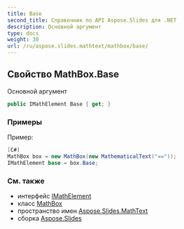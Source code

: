 ```yaml
---
title: Base
second_title: Справочник по API Aspose.Slides для .NET
description: Основной аргумент
type: docs
weight: 30
url: /ru/aspose.slides.mathtext/mathbox/base/
---
```


## Свойство MathBox.Base

Основной аргумент

```csharp
public IMathElement Base { get; }
```

### Примеры

Пример:

```csharp
[C#]
MathBox box = new MathBox(new MathematicalText("=="));
IMathElement base = box.Base;
```

### См. также

* интерфейс [IMathElement](../../imathelement)
* класс [MathBox](../../mathbox)
* пространство имен [Aspose.Slides.MathText](../../mathbox)
* сборка [Aspose.Slides](../../../)

<!-- DO NOT EDIT: сгенерировано xmldocmd для Aspose.Slides.dll -->